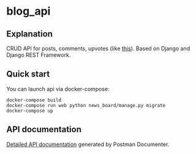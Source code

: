 # blog_api 
## Explanation
CRUD API for posts, comments, upvotes (like [this](https://news.ycombinator.com/)). Based on Django and Django REST Framework.

## Quick start
You can launch api via docker-compose:
```
docker-compose build
docker-compose run web python news_board/manage.py migrate
docker-compose up
```

## API documentation
[Detailed API documentation](https://documenter.getpostman.com/view/6698246/TVCmTRAW) generated by Postman Documenter. 
